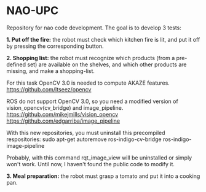 NAO-UPC
=======

Repository for nao code development. The goal is to develop 3 tests:

**1. Put off the fire:** the robot must check which kitchen fire is lit, and put it off by pressing the corresponding button.

**2. Shopping list:** the robot must recognize which products (from a pre-defined set) are available on the shelves, and which other products are missing, and make a shopping-list.

  For this task OpenCV 3.0 is needed to compute AKAZE features.
  https://github.com/Itseez/opencv

  ROS do not support OpenCV 3.0, so you need a modified version of vision_opencv(cv_bridge) and image_pipeline.
  https://github.com/mikejmills/vision_opencv
  https://github.com/edgarriba/image_pipeline

  With this new repositories, you must uninstall this precompiled respositories:
  sudo apt-get autoremove ros-indigo-cv-bridge ros-indigo-image-pipeline

  Probably, with this command rqt_image_view will be uninstalled or simply won't work. Until now, I haven't found the public code to modify it.

**3. Meal preparation:** the robot must grasp a tomato and put it into a cooking pan.
